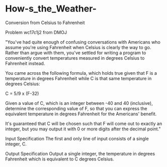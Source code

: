 # How-s_the_Weather-
Conversion from Celsius to Fahrenheit

Problem wc17c1j2 from DMOJ

"You've had quite enough of confusing conversations with Americans who assume you're using Fahrenheit when Celsius is clearly the way to go. Rather than argue with them, you've settled for writing a program to conveniently convert temperatures measured in degrees Celsius to Fahrenheit instead.

You came across the following formula, which holds true given that F is a temperature in degrees Fahrenheit while C is that same temperature in degrees Celsius:

 C = 5/9 x (F-32)

Given a value of C, which is an integer between -40 and 40 (inclusive), determine the corresponding value of F, so that you can express the equivalent temperature in degrees Fahrenheit for the Americans' benefit.

It's guaranteed that C will be chosen such that F will come out to exactly an integer, but you may output it with 0 or more digits after the decimal point."

Input Specification
The first and only line of input consists of a single integer, C.

Output Specification
Output a single integer, the temperature in degrees Fahrenheit which is equivalent to C degrees Celsius.
